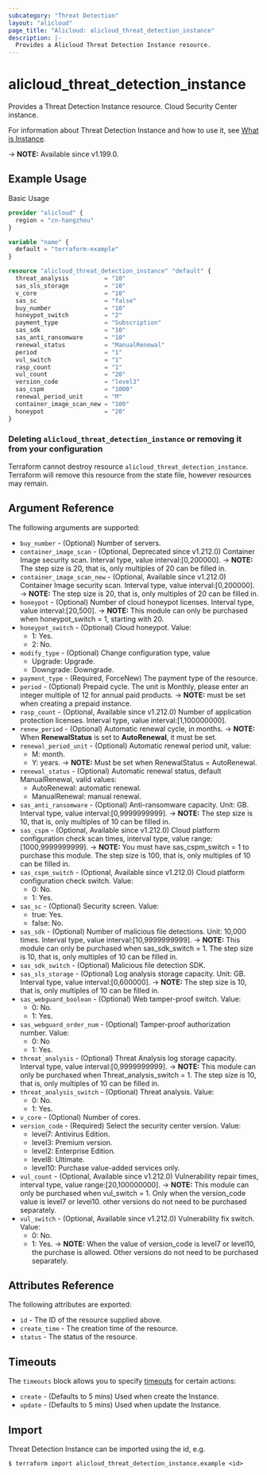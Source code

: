 ```yaml
---
subcategory: "Threat Detection"
layout: "alicloud"
page_title: "Alicloud: alicloud_threat_detection_instance"
description: |-
  Provides a Alicloud Threat Detection Instance resource.
---
```


# alicloud_threat_detection_instance

Provides a Threat Detection Instance resource. Cloud Security Center instance.

For information about Threat Detection Instance and how to use it, see [What is Instance](https://www.alibabacloud.com/help/en/security-center/latest/what-is-security-center).

-> **NOTE:** Available since v1.199.0.

## Example Usage

Basic Usage

```terraform
provider "alicloud" {
  region = "cn-hangzhou"
}

variable "name" {
  default = "terraform-example"
}

resource "alicloud_threat_detection_instance" "default" {
  threat_analysis          = "10"
  sas_sls_storage          = "10"
  v_core                   = "10"
  sas_sc                   = "false"
  buy_number               = "10"
  honeypot_switch          = "2"
  payment_type             = "Subscription"
  sas_sdk                  = "10"
  sas_anti_ransomware      = "10"
  renewal_status           = "ManualRenewal"
  period                   = "1"
  vul_switch               = "1"
  rasp_count               = "1"
  vul_count                = "20"
  version_code             = "level3"
  sas_cspm                 = "1000"
  renewal_period_unit      = "M"
  container_image_scan_new = "100"
  honeypot                 = "20"
}
```

### Deleting `alicloud_threat_detection_instance` or removing it from your configuration

Terraform cannot destroy resource `alicloud_threat_detection_instance`. Terraform will remove this resource from the state file, however resources may remain.

## Argument Reference

The following arguments are supported:
* `buy_number` - (Optional) Number of servers.
* `container_image_scan` - (Optional, Deprecated since v1.212.0) Container Image security scan. Interval type, value interval:[0,200000].
-> **NOTE:**  The step size is 20, that is, only multiples of 20 can be filled in.
* `container_image_scan_new` - (Optional, Available since v1.212.0) Container Image security scan. Interval type, value interval:[0,200000].
-> **NOTE:**  The step size is 20, that is, only multiples of 20 can be filled in.
* `honeypot` - (Optional) Number of cloud honeypot licenses. Interval type, value interval:[20,500].
-> **NOTE:**  This module can only be purchased when honeypot_switch = 1, starting with 20.
* `honeypot_switch` - (Optional) Cloud honeypot. Value:
  - 1: Yes.
  - 2: No.
* `modify_type` - (Optional) Change configuration type, value
  - Upgrade: Upgrade.
  - Downgrade: Downgrade.
* `payment_type` - (Required, ForceNew) The payment type of the resource.
* `period` - (Optional) Prepaid cycle. The unit is Monthly, please enter an integer multiple of 12 for annual paid products.
-> **NOTE:**  must be set when creating a prepaid instance.
* `rasp_count` - (Optional, Available since v1.212.0) Number of application protection licenses. Interval type, value interval:[1,100000000].
* `renew_period` - (Optional) Automatic renewal cycle, in months.
-> **NOTE:**  When **RenewalStatus** is set to **AutoRenewal**, it must be set.
* `renewal_period_unit` - (Optional) Automatic renewal period unit, value:
  - M: month.
  - Y: years.
-> **NOTE:**  Must be set when RenewalStatus = AutoRenewal.
* `renewal_status` - (Optional) Automatic renewal status, default ManualRenewal, valid values:
  - AutoRenewal: automatic renewal.
  - ManualRenewal: manual renewal.
* `sas_anti_ransomware` - (Optional) Anti-ransomware capacity. Unit: GB. Interval type, value interval:[0,9999999999].
-> **NOTE:**  The step size is 10, that is, only multiples of 10 can be filled in.
* `sas_cspm` - (Optional, Available since v1.212.0) Cloud platform configuration check scan times, interval type, value range:[1000,9999999999].
-> **NOTE:**  You must have sas_cspm_switch = 1 to purchase this module. The step size is 100, that is, only multiples of 10 can be filled in.
* `sas_cspm_switch` - (Optional, Available since v1.212.0) Cloud platform configuration check switch. Value:
  - 0: No.
  - 1: Yes.
* `sas_sc` - (Optional) Security screen. Value:
  - true: Yes.
  - false: No.
* `sas_sdk` - (Optional) Number of malicious file detections. Unit: 10,000 times. Interval type, value interval:[10,9999999999].
-> **NOTE:**  This module can only be purchased when sas_sdk_switch = 1. The step size is 10, that is, only multiples of 10 can be filled in.
* `sas_sdk_switch` - (Optional) Malicious file detection SDK.
* `sas_sls_storage` - (Optional) Log analysis storage capacity. Unit: GB. Interval type, value interval:[0,600000].
-> **NOTE:**  The step size is 10, that is, only multiples of 10 can be filled in.
* `sas_webguard_boolean` - (Optional) Web tamper-proof switch. Value:
  - 0: No.
  - 1: Yes.
* `sas_webguard_order_num` - (Optional) Tamper-proof authorization number. Value:
  - 0: No
  - 1: Yes.
* `threat_analysis` - (Optional) Threat Analysis log storage capacity. Interval type, value interval:[0,9999999999].
-> **NOTE:**  This module can only be purchased when Threat_analysis_switch = 1. The step size is 10, that is, only multiples of 10 can be filled in.
* `threat_analysis_switch` - (Optional) Threat analysis. Value:
  - 0: No.
  - 1: Yes.
* `v_core` - (Optional) Number of cores.
* `version_code` - (Required) Select the security center version. Value:
  - level7: Antivirus Edition.
  - level3: Premium version.
  - level2: Enterprise Edition.
  - level8: Ultimate.
  - level10: Purchase value-added services only.
* `vul_count` - (Optional, Available since v1.212.0) Vulnerability repair times, interval type, value range:[20,100000000].
-> **NOTE:**  This module can only be purchased when vul_switch = 1. Only when the version_code value is level7 or level10. other versions do not need to be purchased separately.
* `vul_switch` - (Optional, Available since v1.212.0) Vulnerability fix switch. Value:
  - 0: No.
  - 1: Yes.
-> **NOTE:**  When the value of version_code is level7 or level10, the purchase is allowed. Other versions do not need to be purchased separately.

## Attributes Reference

The following attributes are exported:
* `id` - The ID of the resource supplied above.
* `create_time` - The creation time of the resource.
* `status` - The status of the resource.

## Timeouts

The `timeouts` block allows you to specify [timeouts](https://www.terraform.io/docs/configuration-0-11/resources.html#timeouts) for certain actions:
* `create` - (Defaults to 5 mins) Used when create the Instance.
* `update` - (Defaults to 5 mins) Used when update the Instance.

## Import

Threat Detection Instance can be imported using the id, e.g.

```shell
$ terraform import alicloud_threat_detection_instance.example <id>
```